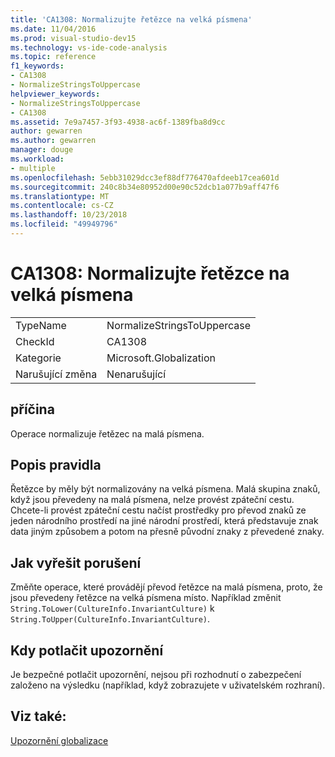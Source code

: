 ```yaml
---
title: 'CA1308: Normalizujte řetězce na velká písmena'
ms.date: 11/04/2016
ms.prod: visual-studio-dev15
ms.technology: vs-ide-code-analysis
ms.topic: reference
f1_keywords:
- CA1308
- NormalizeStringsToUppercase
helpviewer_keywords:
- NormalizeStringsToUppercase
- CA1308
ms.assetid: 7e9a7457-3f93-4938-ac6f-1389fba8d9cc
author: gewarren
ms.author: gewarren
manager: douge
ms.workload:
- multiple
ms.openlocfilehash: 5ebb31029dcc3ef88df776470afdeeb17cea601d
ms.sourcegitcommit: 240c8b34e80952d00e90c52dcb1a077b9aff47f6
ms.translationtype: MT
ms.contentlocale: cs-CZ
ms.lasthandoff: 10/23/2018
ms.locfileid: "49949796"
---
```

# <a name="ca1308-normalize-strings-to-uppercase"></a>CA1308: Normalizujte řetězce na velká písmena

|||
|-|-|
|TypeName|NormalizeStringsToUppercase|
|CheckId|CA1308|
|Kategorie|Microsoft.Globalization|
|Narušující změna|Nenarušující|

## <a name="cause"></a>příčina
 Operace normalizuje řetězec na malá písmena.

## <a name="rule-description"></a>Popis pravidla
 Řetězce by měly být normalizovány na velká písmena. Malá skupina znaků, když jsou převedeny na malá písmena, nelze provést zpáteční cestu. Chcete-li provést zpáteční cestu načíst prostředky pro převod znaků ze jeden národního prostředí na jiné národní prostředí, která představuje znak data jiným způsobem a potom na přesně původní znaky z převedené znaky.

## <a name="how-to-fix-violations"></a>Jak vyřešit porušení
 Změňte operace, které provádějí převod řetězce na malá písmena, proto, že jsou převedeny řetězce na velká písmena místo. Například změnit `String.ToLower(CultureInfo.InvariantCulture)` k `String.ToUpper(CultureInfo.InvariantCulture)`.

## <a name="when-to-suppress-warnings"></a>Kdy potlačit upozornění
 Je bezpečné potlačit upozornění, nejsou při rozhodnutí o zabezpečení založeno na výsledku (například, když zobrazujete v uživatelském rozhraní).

## <a name="see-also"></a>Viz také:
 [Upozornění globalizace](../code-quality/globalization-warnings.md)